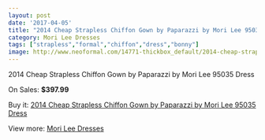 ```yaml
---
layout: post
date: '2017-04-05'
title: "2014 Cheap Strapless Chiffon Gown by Paparazzi by Mori Lee 95035 Dress"
category: Mori Lee Dresses
tags: ["strapless","formal","chiffon","dress","bonny"]
image: http://www.neoformal.com/14771-thickbox_default/2014-cheap-strapless-chiffon-gown-by-paparazzi-by-mori-lee-95035-dress.jpg
---
```

2014 Cheap Strapless Chiffon Gown by Paparazzi by Mori Lee 95035 Dress

On Sales: **$397.99**
<a href="https://www.neoformal.com/en/mori-lee-dresses-2014/5064-2014-cheap-strapless-chiffon-gown-by-paparazzi-by-mori-lee-95035-dress.html"><amp-img layout="responsive" width="600" height="600" src="//www.neoformal.com/14771-thickbox_default/2014-cheap-strapless-chiffon-gown-by-paparazzi-by-mori-lee-95035-dress.jpg" alt="2014 Cheap Strapless Chiffon Gown by Paparazzi by Mori Lee 95035 Dress 0" /></a>
<a href="https://www.neoformal.com/en/mori-lee-dresses-2014/5064-2014-cheap-strapless-chiffon-gown-by-paparazzi-by-mori-lee-95035-dress.html"><amp-img layout="responsive" width="600" height="600" src="//www.neoformal.com/14776-thickbox_default/2014-cheap-strapless-chiffon-gown-by-paparazzi-by-mori-lee-95035-dress.jpg" alt="2014 Cheap Strapless Chiffon Gown by Paparazzi by Mori Lee 95035 Dress 1" /></a>
<a href="https://www.neoformal.com/en/mori-lee-dresses-2014/5064-2014-cheap-strapless-chiffon-gown-by-paparazzi-by-mori-lee-95035-dress.html"><amp-img layout="responsive" width="600" height="600" src="//www.neoformal.com/14775-thickbox_default/2014-cheap-strapless-chiffon-gown-by-paparazzi-by-mori-lee-95035-dress.jpg" alt="2014 Cheap Strapless Chiffon Gown by Paparazzi by Mori Lee 95035 Dress 2" /></a>
<a href="https://www.neoformal.com/en/mori-lee-dresses-2014/5064-2014-cheap-strapless-chiffon-gown-by-paparazzi-by-mori-lee-95035-dress.html"><amp-img layout="responsive" width="600" height="600" src="//www.neoformal.com/14774-thickbox_default/2014-cheap-strapless-chiffon-gown-by-paparazzi-by-mori-lee-95035-dress.jpg" alt="2014 Cheap Strapless Chiffon Gown by Paparazzi by Mori Lee 95035 Dress 3" /></a>
<a href="https://www.neoformal.com/en/mori-lee-dresses-2014/5064-2014-cheap-strapless-chiffon-gown-by-paparazzi-by-mori-lee-95035-dress.html"><amp-img layout="responsive" width="600" height="600" src="//www.neoformal.com/14773-thickbox_default/2014-cheap-strapless-chiffon-gown-by-paparazzi-by-mori-lee-95035-dress.jpg" alt="2014 Cheap Strapless Chiffon Gown by Paparazzi by Mori Lee 95035 Dress 4" /></a>
<a href="https://www.neoformal.com/en/mori-lee-dresses-2014/5064-2014-cheap-strapless-chiffon-gown-by-paparazzi-by-mori-lee-95035-dress.html"><amp-img layout="responsive" width="600" height="600" src="//www.neoformal.com/14772-thickbox_default/2014-cheap-strapless-chiffon-gown-by-paparazzi-by-mori-lee-95035-dress.jpg" alt="2014 Cheap Strapless Chiffon Gown by Paparazzi by Mori Lee 95035 Dress 5" /></a>

Buy it: [2014 Cheap Strapless Chiffon Gown by Paparazzi by Mori Lee 95035 Dress](https://www.neoformal.com/en/mori-lee-dresses-2014/5064-2014-cheap-strapless-chiffon-gown-by-paparazzi-by-mori-lee-95035-dress.html "2014 Cheap Strapless Chiffon Gown by Paparazzi by Mori Lee 95035 Dress")

View more: [Mori Lee Dresses](https://www.neoformal.com/en/62-mori-lee-dresses-2014 "Mori Lee Dresses")